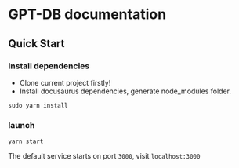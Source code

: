 # GPT-DB documentation 

## Quick Start

### Install dependencies 
- Clone current project firstly!
- Install docusaurus dependencies, generate node_modules folder.

```
sudo yarn install
```

### launch
``` 
yarn start
```

The default service starts on port `3000`, visit `localhost:3000`

